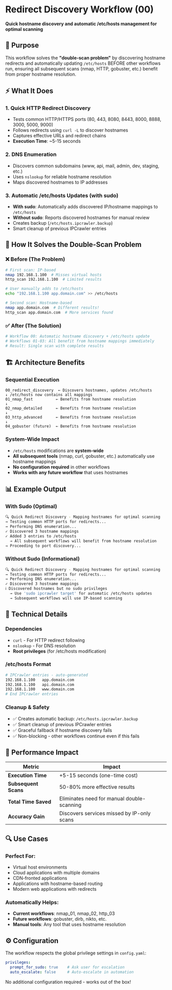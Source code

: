 # Redirect Discovery Workflow (00)

**Quick hostname discovery and automatic /etc/hosts management for optimal scanning**

## 🎯 **Purpose**

This workflow solves the **"double-scan problem"** by discovering hostname redirects and automatically updating `/etc/hosts` BEFORE other workflows run, ensuring all subsequent scans (nmap, HTTP, gobuster, etc.) benefit from proper hostname resolution.

## ⚡ **What It Does**

### 1. **Quick HTTP Redirect Discovery** 
- Tests common HTTP/HTTPS ports (80, 443, 8080, 8443, 8000, 8888, 3000, 5000, 9000)
- Follows redirects using `curl -L` to discover hostnames
- Captures effective URLs and redirect chains
- **Execution Time**: ~5-15 seconds

### 2. **DNS Enumeration**
- Discovers common subdomains (www, api, mail, admin, dev, staging, etc.)
- Uses `nslookup` for reliable hostname resolution
- Maps discovered hostnames to IP addresses

### 3. **Automatic /etc/hosts Updates** (with sudo)
- **With sudo**: Automatically adds discovered IP/hostname mappings to `/etc/hosts`
- **Without sudo**: Reports discovered hostnames for manual review
- Creates backup (`/etc/hosts.ipcrawler.backup`)
- Smart cleanup of previous IPCrawler entries

## 🔄 **How It Solves the Double-Scan Problem**

### ❌ **Before (The Problem)**
```bash
# First scan: IP-based
nmap 192.168.1.100  # Misses virtual hosts
http_scan 192.168.1.100  # Limited results

# User manually adds to /etc/hosts
echo "192.168.1.100 app.domain.com" >> /etc/hosts

# Second scan: Hostname-based  
nmap app.domain.com  # Different results!
http_scan app.domain.com  # More services found
```

### ✅ **After (The Solution)**
```bash
# Workflow 00: Automatic hostname discovery + /etc/hosts update
# Workflows 01-03: All benefit from hostname mappings immediately
# Result: Single scan with complete results
```

## 🏗️ **Architecture Benefits**

### **Sequential Execution** 
```
00_redirect_discovery  ← Discovers hostnames, updates /etc/hosts
↓ /etc/hosts now contains all mappings
01_nmap_fast          ← Benefits from hostname resolution
↓
02_nmap_detailed      ← Benefits from hostname resolution  
↓
03_http_advanced      ← Benefits from hostname resolution
↓
04_gobuster (future)  ← Benefits from hostname resolution
```

### **System-Wide Impact**
- `/etc/hosts` modifications are **system-wide**
- **All subsequent tools** (nmap, curl, gobuster, etc.) automatically use hostname mappings
- **No configuration required** in other workflows
- **Works with any future workflow** that uses hostnames

## 📊 **Example Output**

### With Sudo (Optimal)
```bash
🔍 Quick Redirect Discovery - Mapping hostnames for optimal scanning
→ Testing common HTTP ports for redirects...
→ Performing DNS enumeration...
✓ Discovered 3 hostname mappings
✓ Added 3 entries to /etc/hosts
  → All subsequent workflows will benefit from hostname resolution
→ Proceeding to port discovery...
```

### Without Sudo (Informational)
```bash
🔍 Quick Redirect Discovery - Mapping hostnames for optimal scanning
→ Testing common HTTP ports for redirects...
→ Performing DNS enumeration...
✓ Discovered 3 hostname mappings
ℹ Discovered hostnames but no sudo privileges
  → Use 'sudo ipcrawler target' for automatic /etc/hosts updates
  → Subsequent workflows will use IP-based scanning
```

## 🔧 **Technical Details**

### **Dependencies**
- `curl` - For HTTP redirect following
- `nslookup` - For DNS resolution
- **Root privileges** (for /etc/hosts modification)

### **/etc/hosts Format**
```bash
# IPCrawler entries - auto-generated
192.168.1.100   app.domain.com
192.168.1.100   api.domain.com  
192.168.1.100   www.domain.com
# End IPCrawler entries
```

### **Cleanup & Safety**
- ✅ Creates automatic backup: `/etc/hosts.ipcrawler.backup`
- ✅ Smart cleanup of previous IPCrawler entries
- ✅ Graceful fallback if hostname discovery fails
- ✅ Non-blocking - other workflows continue even if this fails

## 🚀 **Performance Impact**

| Metric | Impact |
|---------|---------|
| **Execution Time** | +5-15 seconds (one-time cost) |
| **Subsequent Scans** | 50-80% more effective results |
| **Total Time Saved** | Eliminates need for manual double-scanning |
| **Accuracy Gain** | Discovers services missed by IP-only scans |

## 🔍 **Use Cases**

### **Perfect For:**
- Virtual host environments
- Cloud applications with multiple domains
- CDN-fronted applications
- Applications with hostname-based routing
- Modern web applications with redirects

### **Automatically Helps:**
- **Current workflows**: nmap_01, nmap_02, http_03
- **Future workflows**: gobuster, dirb, nikto, etc.
- **Manual tools**: Any tool that uses hostname resolution

## ⚙️ **Configuration**

The workflow respects the global privilege settings in `config.yaml`:

```yaml
privileges:
  prompt_for_sudo: true    # Ask user for escalation
  auto_escalate: false     # Auto-escalate in automation
```

No additional configuration required - works out of the box! 